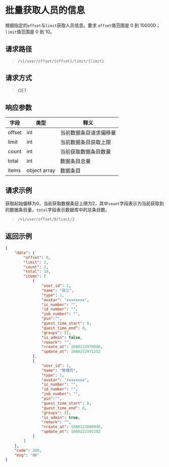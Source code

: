 # 批量获取人员的信息

根据指定的`offset`与`limit`获取人员信息。要求 `offset`值范围是 0 到 100000；`limit`值范围是 0 到 10。

## 请求路径

> `/v1/user/offset/{offset}/limit/{limit}`

## 请求方式

> GET


## 响应参数

| 字段   | 类型         | 释义                   |
| ------ | ------------ | ---------------------- |
| offset | int          | 当前数据条目请求偏移量 |
| limit  | int          | 当前数据条目获取上限   |
| count  | int          | 当前获取数据条目数量   |
| total  | int          | 数据条目总量           |
| items  | object array | 数据条目               |

## 请求示例

获取起始偏移为0，当前获取数据条目上限为2，其中`count`字段表示为当前获取到的数据条目量，`total`字段表示数据库中的总条目数。

> `/v1/user/offset/0/limit/2`

## 返回示例

```json
{
    "data": {
        "offset": 0,
        "limit": 2,
        "count": 2,
        "total": 10,
        "items": [
            {
                "user_id": 2,
                "name": "张三",
                "type": 1,
                "avatar": "xxxxxxxx",
                "ic_number": "",
                "id_number": "",
                "job_number": "",
                "pin":"",
                "guest_time_start": 0,
                "guest_time_end": 0,
                "groups": [],
                "is_admin": false,
                "remark": "",
                "create_at": 1660222970940,
                "update_at": 1660222971252
            },
            {
                "user_id": 1,
                "name": "管理员",
                "type": 1,
                "avatar": "xxxxxxxx",
                "ic_number": "",
                "id_number": "",
                "job_number": "",
                "pin":"",
                "guest_time_start": 0,
                "guest_time_end": 0,
                "groups": [],
                "is_admin": true,
                "remark": "",
                "create_at": 1660222080940,
                "update_at": 1660222192202
            }
        ]
    },
    "code": 200,
    "msg": "OK"
}

```